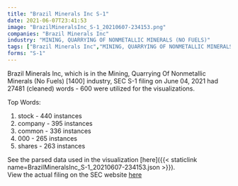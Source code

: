```yaml
---
title: "Brazil Minerals Inc S-1"
date: 2021-06-07T23:41:53
image: "BrazilMineralsInc_S-1_20210607-234153.png"
companies: "Brazil Minerals Inc"
industry: "MINING, QUARRYING OF NONMETALLIC MINERALS (NO FUELS)"
tags: ["Brazil Minerals Inc","MINING, QUARRYING OF NONMETALLIC MINERALS (NO FUELS)","06-04-2021","S-1"]
forms: "S-1"
---
```

Brazil Minerals Inc, which is in the Mining, Quarrying Of Nonmetallic Minerals (No Fuels) [1400] industry, SEC S-1 filing on June 04, 2021 had 27481 (cleaned) words - 600 were utilized for the visualizations.

Top Words:
1. stock - 440 instances
2. company - 395 instances
3. common - 336 instances
4. 000 - 265 instances
5. shares - 263 instances


See the parsed data used in the visualization [here]({{< staticlink name=BrazilMineralsInc_S-1_20210607-234153.json >}}).  
View the actual filing on the SEC website [here](https://www.sec.gov/Archives/edgar/data/1540684/0001520138-21-000312.txt)